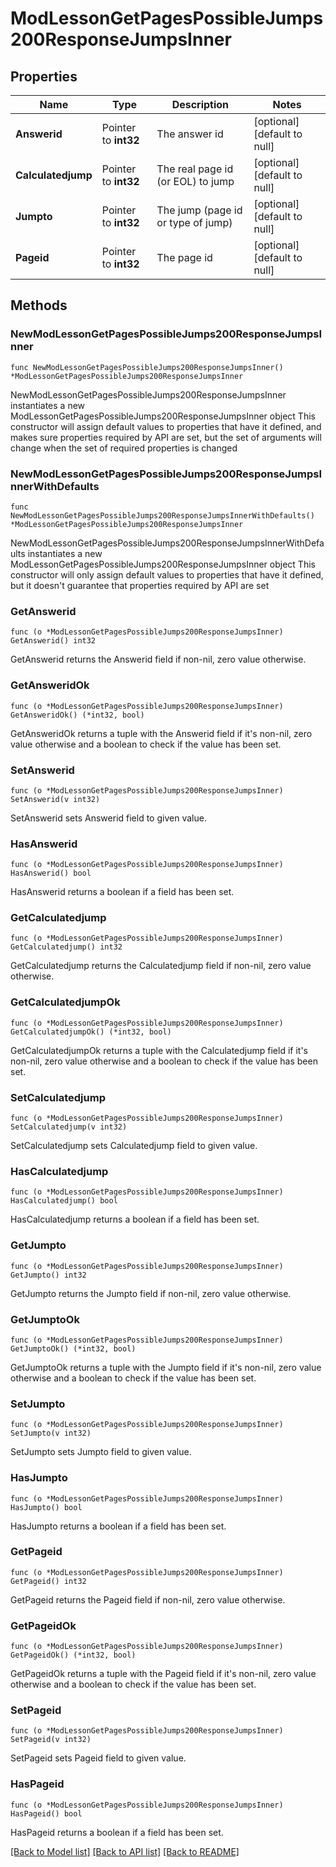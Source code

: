 # ModLessonGetPagesPossibleJumps200ResponseJumpsInner

## Properties

Name | Type | Description | Notes
------------ | ------------- | ------------- | -------------
**Answerid** | Pointer to **int32** | The answer id | [optional] [default to null]
**Calculatedjump** | Pointer to **int32** | The real page id (or EOL) to jump | [optional] [default to null]
**Jumpto** | Pointer to **int32** | The jump (page id or type of jump) | [optional] [default to null]
**Pageid** | Pointer to **int32** | The page id | [optional] [default to null]

## Methods

### NewModLessonGetPagesPossibleJumps200ResponseJumpsInner

`func NewModLessonGetPagesPossibleJumps200ResponseJumpsInner() *ModLessonGetPagesPossibleJumps200ResponseJumpsInner`

NewModLessonGetPagesPossibleJumps200ResponseJumpsInner instantiates a new ModLessonGetPagesPossibleJumps200ResponseJumpsInner object
This constructor will assign default values to properties that have it defined,
and makes sure properties required by API are set, but the set of arguments
will change when the set of required properties is changed

### NewModLessonGetPagesPossibleJumps200ResponseJumpsInnerWithDefaults

`func NewModLessonGetPagesPossibleJumps200ResponseJumpsInnerWithDefaults() *ModLessonGetPagesPossibleJumps200ResponseJumpsInner`

NewModLessonGetPagesPossibleJumps200ResponseJumpsInnerWithDefaults instantiates a new ModLessonGetPagesPossibleJumps200ResponseJumpsInner object
This constructor will only assign default values to properties that have it defined,
but it doesn't guarantee that properties required by API are set

### GetAnswerid

`func (o *ModLessonGetPagesPossibleJumps200ResponseJumpsInner) GetAnswerid() int32`

GetAnswerid returns the Answerid field if non-nil, zero value otherwise.

### GetAnsweridOk

`func (o *ModLessonGetPagesPossibleJumps200ResponseJumpsInner) GetAnsweridOk() (*int32, bool)`

GetAnsweridOk returns a tuple with the Answerid field if it's non-nil, zero value otherwise
and a boolean to check if the value has been set.

### SetAnswerid

`func (o *ModLessonGetPagesPossibleJumps200ResponseJumpsInner) SetAnswerid(v int32)`

SetAnswerid sets Answerid field to given value.

### HasAnswerid

`func (o *ModLessonGetPagesPossibleJumps200ResponseJumpsInner) HasAnswerid() bool`

HasAnswerid returns a boolean if a field has been set.

### GetCalculatedjump

`func (o *ModLessonGetPagesPossibleJumps200ResponseJumpsInner) GetCalculatedjump() int32`

GetCalculatedjump returns the Calculatedjump field if non-nil, zero value otherwise.

### GetCalculatedjumpOk

`func (o *ModLessonGetPagesPossibleJumps200ResponseJumpsInner) GetCalculatedjumpOk() (*int32, bool)`

GetCalculatedjumpOk returns a tuple with the Calculatedjump field if it's non-nil, zero value otherwise
and a boolean to check if the value has been set.

### SetCalculatedjump

`func (o *ModLessonGetPagesPossibleJumps200ResponseJumpsInner) SetCalculatedjump(v int32)`

SetCalculatedjump sets Calculatedjump field to given value.

### HasCalculatedjump

`func (o *ModLessonGetPagesPossibleJumps200ResponseJumpsInner) HasCalculatedjump() bool`

HasCalculatedjump returns a boolean if a field has been set.

### GetJumpto

`func (o *ModLessonGetPagesPossibleJumps200ResponseJumpsInner) GetJumpto() int32`

GetJumpto returns the Jumpto field if non-nil, zero value otherwise.

### GetJumptoOk

`func (o *ModLessonGetPagesPossibleJumps200ResponseJumpsInner) GetJumptoOk() (*int32, bool)`

GetJumptoOk returns a tuple with the Jumpto field if it's non-nil, zero value otherwise
and a boolean to check if the value has been set.

### SetJumpto

`func (o *ModLessonGetPagesPossibleJumps200ResponseJumpsInner) SetJumpto(v int32)`

SetJumpto sets Jumpto field to given value.

### HasJumpto

`func (o *ModLessonGetPagesPossibleJumps200ResponseJumpsInner) HasJumpto() bool`

HasJumpto returns a boolean if a field has been set.

### GetPageid

`func (o *ModLessonGetPagesPossibleJumps200ResponseJumpsInner) GetPageid() int32`

GetPageid returns the Pageid field if non-nil, zero value otherwise.

### GetPageidOk

`func (o *ModLessonGetPagesPossibleJumps200ResponseJumpsInner) GetPageidOk() (*int32, bool)`

GetPageidOk returns a tuple with the Pageid field if it's non-nil, zero value otherwise
and a boolean to check if the value has been set.

### SetPageid

`func (o *ModLessonGetPagesPossibleJumps200ResponseJumpsInner) SetPageid(v int32)`

SetPageid sets Pageid field to given value.

### HasPageid

`func (o *ModLessonGetPagesPossibleJumps200ResponseJumpsInner) HasPageid() bool`

HasPageid returns a boolean if a field has been set.


[[Back to Model list]](../README.md#documentation-for-models) [[Back to API list]](../README.md#documentation-for-api-endpoints) [[Back to README]](../README.md)


